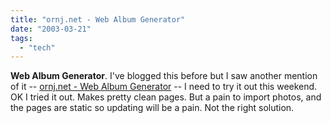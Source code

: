 ```yaml
---
title: "ornj.net - Web Album Generator"
date: "2003-03-21"
tags: 
  - "tech"
---
```


**Web Album Generator**. I've blogged this before but I saw another mention of it -- [ornj.net - Web Album Generator](http://www.ornj.net/software/webalbum/index.html) -- I need to try it out this weekend. OK I tried it out. Makes pretty clean pages. But a pain to import photos, and the pages are static so updating will be a pain. Not the right solution.
